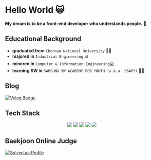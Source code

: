 # Hello World 😺

**My dream is to be a front-end developer who understands people.** :gift:



## Educational Background

- **graduated from** `Chonnam National University` 👨‍🎓
- **majored in** `Industrial Engineering` 📊
- **minored in** `Computer & Information Engineering`:computer:
- **learning SW in** `SAMSUNG SW ACADEMY FOR YOUTH (a.k.a. SSAFY)` 👨‍💻



## Blog

[![Velog Badge](https://img.shields.io/badge/Tech_Blog-C71A36?style=flat&logo=ApacheMaven&logoColor=white)](https://velog.io/@leeyw2709)



## Tech Stack

<div align=center>
    <img src="https://img.shields.io/badge/React-61DAFB?style=flat-square&logo=React&logoColor=white"/>
    <img src="https://img.shields.io/badge/JavaScript-F7DF1E?style=flat-square&logo=JavaScript&logoColor=white"/>
    <img src="https://img.shields.io/badge/HTML5-E34F26?style=flat-square&logo=HTML5&logoColor=white"/> 
    <img src="https://img.shields.io/badge/CSS3-1572B6?style=flat-square&logo=CSS3&logoColor=white"/>
    <img src="https://img.shields.io/badge/Python-3776AB?style=flat-square&logo=Python&logoColor=white"/>
</div>



## Baekjoon Online Judge

[![Solved.ac Profile](http://mazassumnida.wtf/api/v2/generate_badge?boj=deu03093)](https://solved.ac/hong267/)


